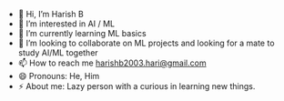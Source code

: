 - 👋 Hi, I’m Harish B
- 👀 I’m interested in AI / ML
- 🌱 I’m currently learning ML basics
- 💞️ I’m looking to collaborate on ML projects and looking for a mate to study AI/ML together
- 📫 How to reach me harishb2003.hari@gmail.com
- 😄 Pronouns: He, Him
- ⚡ About me: Lazy person with a curious in learning new things. 

